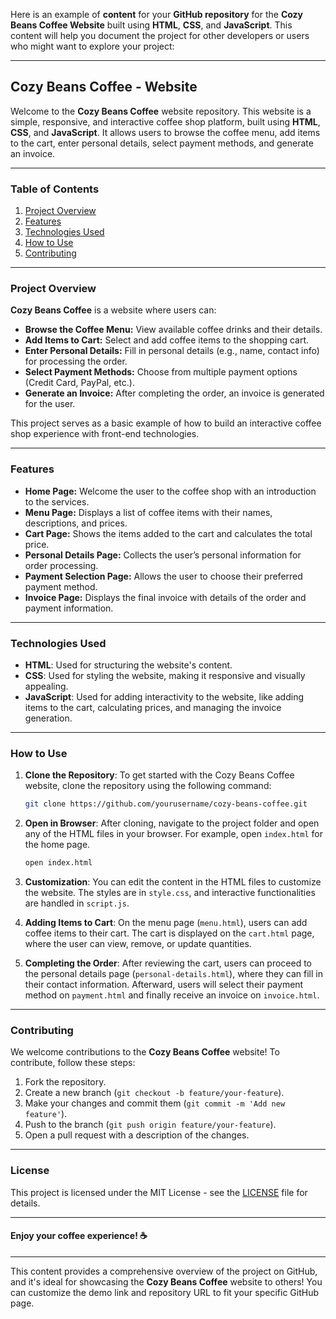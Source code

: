 Here is an example of **content** for your **GitHub repository** for the **Cozy Beans Coffee Website** built using **HTML**, **CSS**, and **JavaScript**. This content will help you document the project for other developers or users who might want to explore your project:

---

## Cozy Beans Coffee - Website

Welcome to the **Cozy Beans Coffee** website repository. This website is a simple, responsive, and interactive coffee shop platform, built using **HTML**, **CSS**, and **JavaScript**. It allows users to browse the coffee menu, add items to the cart, enter personal details, select payment methods, and generate an invoice.

---

### Table of Contents

1. [Project Overview](#project-overview)
2. [Features](#features)
3. [Technologies Used](#technologies-used)
4. [How to Use](#how-to-use)
5. [Contributing](#contributing)

---

### Project Overview

**Cozy Beans Coffee** is a website where users can:

- **Browse the Coffee Menu:** View available coffee drinks and their details.
- **Add Items to Cart:** Select and add coffee items to the shopping cart.
- **Enter Personal Details:** Fill in personal details (e.g., name, contact info) for processing the order.
- **Select Payment Methods:** Choose from multiple payment options (Credit Card, PayPal, etc.).
- **Generate an Invoice:** After completing the order, an invoice is generated for the user.

This project serves as a basic example of how to build an interactive coffee shop experience with front-end technologies.

---

### Features

- **Home Page:** Welcome the user to the coffee shop with an introduction to the services.
- **Menu Page:** Displays a list of coffee items with their names, descriptions, and prices.
- **Cart Page:** Shows the items added to the cart and calculates the total price.
- **Personal Details Page:** Collects the user’s personal information for order processing.
- **Payment Selection Page:** Allows the user to choose their preferred payment method.
- **Invoice Page:** Displays the final invoice with details of the order and payment information.

---

### Technologies Used

- **HTML**: Used for structuring the website's content.
- **CSS**: Used for styling the website, making it responsive and visually appealing.
- **JavaScript**: Used for adding interactivity to the website, like adding items to the cart, calculating prices, and managing the invoice generation.

---


### How to Use

1. **Clone the Repository**:
   To get started with the Cozy Beans Coffee website, clone the repository using the following command:
   ```bash
   git clone https://github.com/yourusername/cozy-beans-coffee.git
   ```

2. **Open in Browser**:
   After cloning, navigate to the project folder and open any of the HTML files in your browser. For example, open `index.html` for the home page.
   ```bash
   open index.html
   ```

3. **Customization**:
   You can edit the content in the HTML files to customize the website. The styles are in `style.css`, and interactive functionalities are handled in `script.js`.

4. **Adding Items to Cart**:
   On the menu page (`menu.html`), users can add coffee items to their cart. The cart is displayed on the `cart.html` page, where the user can view, remove, or update quantities.

5. **Completing the Order**:
   After reviewing the cart, users can proceed to the personal details page (`personal-details.html`), where they can fill in their contact information. Afterward, users will select their payment method on `payment.html` and finally receive an invoice on `invoice.html`.

---

### Contributing

We welcome contributions to the **Cozy Beans Coffee** website! To contribute, follow these steps:

1. Fork the repository.
2. Create a new branch (`git checkout -b feature/your-feature`).
3. Make your changes and commit them (`git commit -m 'Add new feature'`).
4. Push to the branch (`git push origin feature/your-feature`).
5. Open a pull request with a description of the changes.

---

### License

This project is licensed under the MIT License - see the [LICENSE](LICENSE) file for details.

---

#### Enjoy your coffee experience! ☕️

---

This content provides a comprehensive overview of the project on GitHub, and it's ideal for showcasing the **Cozy Beans Coffee** website to others! You can customize the demo link and repository URL to fit your specific GitHub page.
